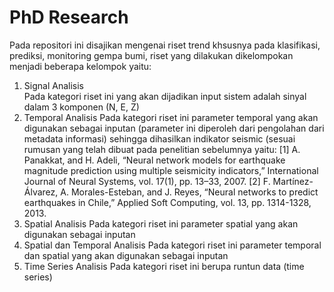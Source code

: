 # PhD Research
Pada repositori ini disajikan mengenai riset trend khsusnya pada klasifikasi, prediksi, monitoring gempa bumi, riset yang dilakukan dikelompokan menjadi beberapa kelompok yaitu:
1. Signal Analisis <br>
   Pada kategori riset ini yang akan dijadikan input sistem adalah sinyal dalam 3 komponen (N, E, Z)<br>    
2. Temporal Analisis
   Pada kategori riset ini parameter temporal yang akan digunakan sebagai inputan (parameter ini diperoleh dari pengolahan dari metadata informasi) sehingga dihasilkan indikator
   seismic (sesuai rumusan yang telah dibuat pada penelitian sebelumnya yaitu:
   [1] A. Panakkat, and H. Adeli, “Neural network models for earthquake magnitude prediction using multiple seismicity indicators,” International Journal of Neural Systems, vol. 17(1), pp. 13–33, 2007.
   [2] F. Martínez-Álvarez, A. Morales-Esteban, and J. Reyes, “Neural networks to predict earthquakes in Chile,” Applied Soft Computing, vol. 13, pp. 1314-1328, 2013.
   <br>
3. Spatial Analisis
   Pada kategori riset ini parameter spatial yang akan digunakan sebagai inputan
4. Spatial dan Temporal Analisis
   Pada kategori riset ini parameter temporal dan spatial yang akan digunakan sebagai inputan 
5. Time Series Analisis
   Pada kategori riset ini berupa runtun data (time series)